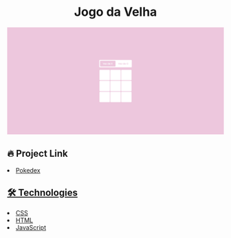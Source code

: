 # <div align="center"> Jogo da Velha </div>

<img src="./main.png" />
                             </a>


## 🔥 Project Link


<li><a href="https://joaovporto.github.io/jogo-da-velha/">Pokedex</li>

## 🛠️ Technologies



<li><a href="https://www.w3schools.com/css/">CSS</a></li>
<li><a href="https://www.w3schools.com/html/">HTML</a></li>
<li><a href="https://www.javascript.com/">JavaScript</a></li>

